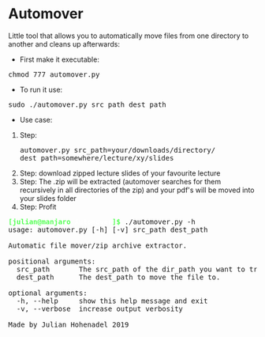 # Automover

Little tool that allows you to automatically move files from one directory to another and cleans up afterwards:
- First make it executable:
<pre>chmod 777 automover.py</pre>
- To run it use:
<pre>sudo ./automover.py src_path dest_path </pre>
- Use case: 
1) Step: <pre>automover.py src_path=your/downloads/directory/ dest_path=somewhere/lecture/xy/slides </pre>
2) Step: download zipped lecture slides of your favourite lecture
3) Step: The .zip will be extracted (automover searches for them recursively in all directories of the zip) and your pdf's will be moved into your slides folder
4) Step: Profit


<pre><font color="#55FF55"><b>[julian@manjaro</b></font><font color="#FFFFFF"><b> Automover</b></font><font color="#55FF55"><b>]$</b></font> ./automover.py -h
usage: automover.py [-h] [-v] src_path dest_path

Automatic file mover/zip archive extractor.

positional arguments:
  src_path       The src_path of the dir_path you want to track
  dest_path      The dest_path to move the file to.

optional arguments:
  -h, --help     show this help message and exit
  -v, --verbose  increase output verbosity

Made by Julian Hohenadel 2019</pre>
